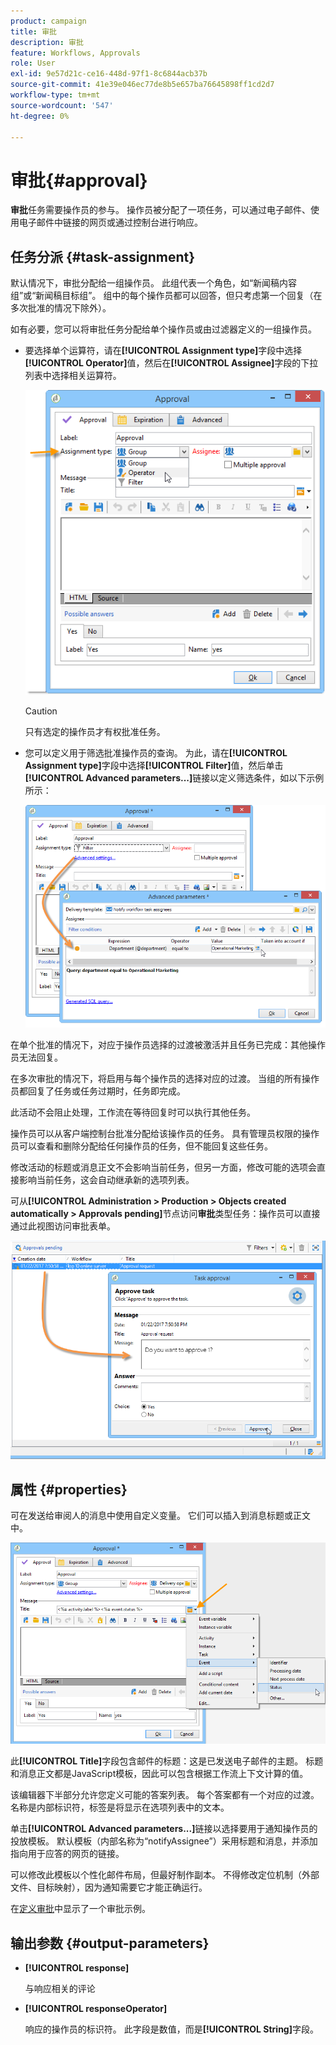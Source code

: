 ```yaml
---
product: campaign
title: 审批
description: 审批
feature: Workflows, Approvals
role: User
exl-id: 9e57d21c-ce16-448d-97f1-8c6844acb37b
source-git-commit: 41e39e046ec77de8b5e657ba76645898ff1cd2d7
workflow-type: tm+mt
source-wordcount: '547'
ht-degree: 0%

---
```


# 审批{#approval}



**审批**&#x200B;任务需要操作员的参与。 操作员被分配了一项任务，可以通过电子邮件、使用电子邮件中链接的网页或通过控制台进行响应。

## 任务分派 {#task-assignment}

默认情况下，审批分配给一组操作员。 此组代表一个角色，如“新闻稿内容组”或“新闻稿目标组”。 组中的每个操作员都可以回答，但只考虑第一个回复（在多次批准的情况下除外）。

如有必要，您可以将审批任务分配给单个操作员或由过滤器定义的一组操作员。

* 要选择单个运算符，请在&#x200B;**[!UICONTROL Assignment type]**&#x200B;字段中选择&#x200B;**[!UICONTROL Operator]**&#x200B;值，然后在&#x200B;**[!UICONTROL Assignee]**&#x200B;字段的下拉列表中选择相关运算符。

  ![](assets/s_advuser_validation_box_assign.png)

  >[!CAUTION]
  >
  >只有选定的操作员才有权批准任务。

* 您可以定义用于筛选批准操作员的查询。 为此，请在&#x200B;**[!UICONTROL Assignment type]**&#x200B;字段中选择&#x200B;**[!UICONTROL Filter]**&#x200B;值，然后单击&#x200B;**[!UICONTROL Advanced parameters...]**&#x200B;链接以定义筛选条件，如以下示例所示：

  ![](assets/s_advuser_validation_box_filter.png)

在单个批准的情况下，对应于操作员选择的过渡被激活并且任务已完成：其他操作员无法回复。

在多次审批的情况下，将启用与每个操作员的选择对应的过渡。 当组的所有操作员都回复了任务或任务过期时，任务即完成。

此活动不会阻止处理，工作流在等待回复时可以执行其他任务。

操作员可以从客户端控制台批准分配给该操作员的任务。 具有管理员权限的操作员可以查看和删除分配给任何操作员的任务，但不能回复这些任务。

修改活动的标题或消息正文不会影响当前任务，但另一方面，修改可能的选项会直接影响当前任务，这会自动继承新的选项列表。

可从&#x200B;**[!UICONTROL Administration > Production > Objects created automatically > Approvals pending]**&#x200B;节点访问&#x200B;**审批**&#x200B;类型任务：操作员可以直接通过此视图访问审批表单。

![](assets/s_advuser_validation_from_console.png)

## 属性 {#properties}

可在发送给审阅人的消息中使用自定义变量。 它们可以插入到消息标题或正文中。

![](assets/edit_validation.png)

此&#x200B;**[!UICONTROL Title]**&#x200B;字段包含邮件的标题：这是已发送电子邮件的主题。 标题和消息正文都是JavaScript模板，因此可以包含根据工作流上下文计算的值。

该编辑器下半部分允许您定义可能的答案列表。 每个答案都有一个对应的过渡。 名称是内部标识符，标签是将显示在选项列表中的文本。

单击&#x200B;**[!UICONTROL Advanced parameters...]**&#x200B;链接以选择要用于通知操作员的投放模板。 默认模板（内部名称为“notifyAssignee”）采用标题和消息，并添加指向用于应答的网页的链接。

可以修改此模板以个性化邮件布局，但最好制作副本。 不得修改定位机制（外部文件、目标映射），因为通知需要它才能正确运行。

在[定义审批](define-approvals.md)中显示了一个审批示例。

## 输出参数 {#output-parameters}

* **[!UICONTROL response]**

  与响应相关的评论

* **[!UICONTROL responseOperator]**

  响应的操作员的标识符。 此字段是数值，而是&#x200B;**[!UICONTROL String]**&#x200B;字段。
